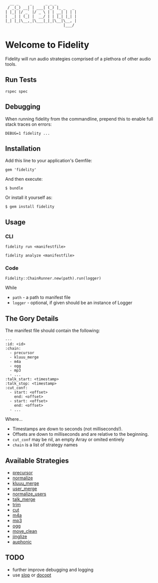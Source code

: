       __ _     _      _ _ _
     / _(_) __| | ___| (_) |_ _   _
    | |_| |/ _` |/ _ \ | | __| | | |
    |  _| | (_| |  __/ | | |_| |_| |
    |_| |_|\__,_|\___|_|_|\__|\__, |
                              |___/
Welcome to Fidelity
===================

Fidelity will run audio strategies comprised of a plethora of other
audio tools.


## Run Tests

    rspec spec


## Debugging

When running fidelity from the commandline, prepend this to enable
full stack traces on errors:

    DEBUG=1 fidelity ...


## Installation

Add this line to your application's Gemfile:

    gem 'fidelity'

And then execute:

    $ bundle

Or install it yourself as:

    $ gem install fidelity


## Usage

### CLI

    fidelity run <manifestfile>

    fidelity analyze <manifestfile>


### Code

    Fidelity::ChainRunner.new(path).run(logger)

While

* `path` - a path to manifest file
* `logger` - optional, if given should be an instance of Logger


## The Gory Details

The manifest file should contain the following:

    ---
    :id: <id>
    :chain:
      - precursor
      - kluuu_merge
      - m4a
      - ogg
      - mp3
      - ...
    :talk_start: <timestamp>
    :talk_stop: <timestamp>
    :cut_conf:
      - start: <offset>
        end: <offset>
      - start: <offset>
        end: <offset>
      - ...

Where...

* Timestamps are down to seconds (not milliseconds!).
* Offsets are down to milliseconds and are relative to the beginning.
* `cut_conf` may be nil, an empty Array or omited entirely
* `chain` is a list of strategy names


## Available Strategies

* [precursor](lib/fidelity/strategy/precursor.rb)
* [normalize](lib/fidelity/strategy/normalize.rb)
* [kluuu_merge](lib/fidelity/strategy/kluuu_merge.rb)
* [user_merge](lib/fidelity/strategy/user_merge.rb)
* [normalize_users](lib/fidelity/strategy/normalize_users.rb)
* [talk_merge](lib/fidelity/strategy/talk_merge.rb)
* [trim](lib/fidelity/strategy/trim.rb)
* [cut](lib/fidelity/strategy/cut.rb)
* [m4a](lib/fidelity/strategy/m4a.rb)
* [mp3](lib/fidelity/strategy/mp3.rb)
* [ogg](lib/fidelity/strategy/ogg.rb)
* [move_clean](lib/fidelity/strategy/move_clean.rb)
* [jinglize](lib/fidelity/strategy/jinglize.rb)
* [auphonic](lib/fidelity/strategy/auphonic.rb)


## TODO

* further improve debugging and logging
* use [slop](/leejarvis/slop) or [docopt](/docopt/docopt.rb)
